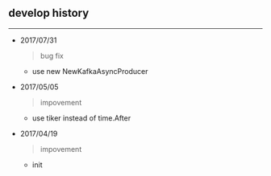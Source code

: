 ## develop history ##
---

- 2017/07/31
    > bug fix
    * use new NewKafkaAsyncProducer

- 2017/05/05
    > impovement
	* use tiker instead of time.After

- 2017/04/19
    > impovement
	* init

